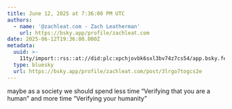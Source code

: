 ```yaml
---
title: June 12, 2025 at 7:36:00 PM UTC
authors:
  - name: '@zachleat.com - Zach Leatherman'
    url: https://bsky.app/profile/zachleat.com
date: 2025-06-12T19:36:00.000Z
metadata:
  uuid: >-
    11ty/import::rss::at://did:plc:xpchjovbk6sxl3bv74z7cs54/app.bsky.feed.post/3lrgo7togcs2e
  type: bluesky
  url: https://bsky.app/profile/zachleat.com/post/3lrgo7togcs2e
---
```

maybe as a society we should spend less time “Verifying that you are a human” and more time “Verifying your humanity”